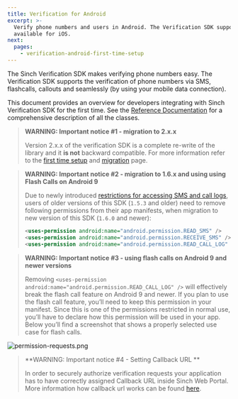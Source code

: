 ```yaml
---
title: Verification for Android
excerpt: >-
  Verify phone numbers and users in Android. The Verification SDK supports the verification of phone numbers via SMS, flashcalls, callouts and seamlessly (by using your mobile data connection). The SDK is also
  available for iOS.
next:
  pages:
    - verification-android-first-time-setup
---
```

The Sinch Verification SDK makes verifying phone numbers easy. The Verification SDK supports the verification of phone numbers via SMS, flashcalls, callouts and seamlessly (by using your mobile data connection).

This document provides an overview for developers integrating with Sinch Verification SDK for the first time. See the [Reference Documentation](http://www.sinch.com/docs/verification/android/reference/) for a comprehensive description of all the classes.

> **WARNING: Important notice #1 - migration to 2.x.x**
>
> Version 2.x.x of the verification SDK is a complete re-write of the library and it **is not** backward compatible. For more information refer to the [first time setup](verification-for-android/verification-android-first-time-setup.md) and [migration](verification-for-android/verification-android-all.md) page.
>

> **WARNING: Important notice #2 - migration to 1.6.x and using using Flash Calls on Android 9**    
>
> Due to newly introduced [restrictions for accessing SMS and call logs](https://support.google.com/googleplay/android-developer/answer/9047303?hl=en), users of older versions of this SDK (`1.5.3` and older) need to remove following permissions from their app manifests, when migration to new version of this SDK (`1.6.0` and newer):
>
> ```xml
> <uses-permission android:name="android.permission.READ_SMS" />
> <uses-permission android:name="android.permission.RECEIVE_SMS" />
> <uses-permission android:name="android.permission.READ_CALL_LOG" />
> ```


> **WARNING: Important notice #3 - using flash calls on Android 9 and newer versions**    
>
> Removing `<uses-permission android:name="android.permission.READ_CALL_LOG" />` will effectively break the flash call feature on Android 9 and newer. If you plan to use the flash call feature, you’ll need to keep this permission in your manifest. Since this is one of the permissions restricted in normal use, you’ll have to declare how this permission will be used in your app. Below you’ll find a screenshot that shows a properly selected use case for flash calls.


![permission-requests.png](images\9b057ba-permission-requests.png)


> **WARNING: Important notice #4 - Setting Callback URL **    
>
> In order to securely authorize verification requests your application has to have correctly assigned Callback URL inside Sinch Web Portal. More information how callback url works can be found [here](https://developers.sinch.com/docs/verification-rest-callback-api).

